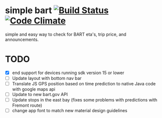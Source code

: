 # simple bart [![Build Status](https://travis-ci.org/kevingil/simple-bart.png?branch=master)](https://travis-ci.org/kevingil/simple-bart) [![Code Climate](https://codeclimate.com/github/kevingil/simple-bart/badges/gpa.svg)](https://codeclimate.com/github/kevingil/simple-bart)
simple and easy way to check for BART eta's, trip price, and announcements.

# TODO
- [x] end support for devices running sdk version 15 or lower
- [ ] Update layout with bottom nav bar
- [ ] Translate JS GPS position based on time prediction to native Java code with google maps api
- [ ] Update to new bart.gov API
- [ ] Update stops in the east bay (fixes some problems with predictions with Fremont route)
- [ ] change app font to match new material design guidelines
